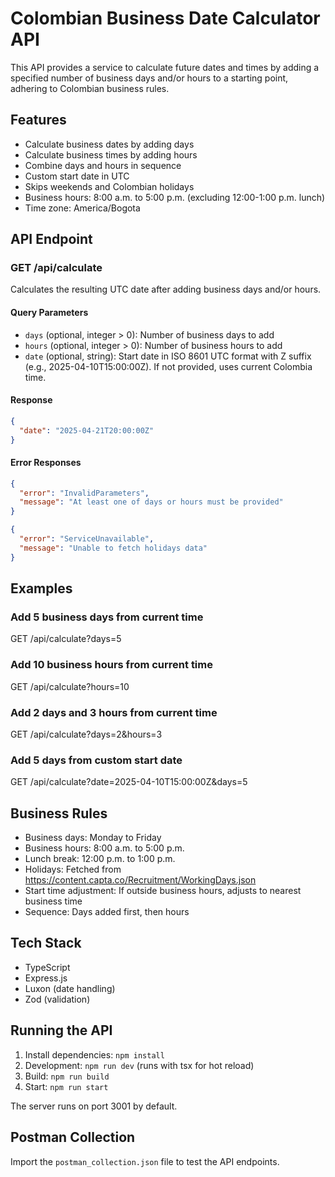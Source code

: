 # Colombian Business Date Calculator API

This API provides a service to calculate future dates and times by adding a specified number of business days and/or hours to a starting point, adhering to Colombian business rules.

## Features

- Calculate business dates by adding days
- Calculate business times by adding hours
- Combine days and hours in sequence
- Custom start date in UTC
- Skips weekends and Colombian holidays
- Business hours: 8:00 a.m. to 5:00 p.m. (excluding 12:00-1:00 p.m. lunch)
- Time zone: America/Bogota

## API Endpoint

### GET /api/calculate

Calculates the resulting UTC date after adding business days and/or hours.

#### Query Parameters

- `days` (optional, integer > 0): Number of business days to add
- `hours` (optional, integer > 0): Number of business hours to add
- `date` (optional, string): Start date in ISO 8601 UTC format with Z suffix (e.g., 2025-04-10T15:00:00Z). If not provided, uses current Colombia time.

#### Response

```json
{
  "date": "2025-04-21T20:00:00Z"
}
```

#### Error Responses

```json
{
  "error": "InvalidParameters",
  "message": "At least one of days or hours must be provided"
}
```

```json
{
  "error": "ServiceUnavailable",
  "message": "Unable to fetch holidays data"
}
```

## Examples

### Add 5 business days from current time

GET /api/calculate?days=5

### Add 10 business hours from current time

GET /api/calculate?hours=10

### Add 2 days and 3 hours from current time

GET /api/calculate?days=2&hours=3

### Add 5 days from custom start date

GET /api/calculate?date=2025-04-10T15:00:00Z&days=5

## Business Rules

- Business days: Monday to Friday
- Business hours: 8:00 a.m. to 5:00 p.m.
- Lunch break: 12:00 p.m. to 1:00 p.m.
- Holidays: Fetched from https://content.capta.co/Recruitment/WorkingDays.json
- Start time adjustment: If outside business hours, adjusts to nearest business time
- Sequence: Days added first, then hours

## Tech Stack

- TypeScript
- Express.js
- Luxon (date handling)
- Zod (validation)

## Running the API

1. Install dependencies: `npm install`
2. Development: `npm run dev` (runs with tsx for hot reload)
3. Build: `npm run build`
4. Start: `npm run start`

The server runs on port 3001 by default.

## Postman Collection

Import the `postman_collection.json` file to test the API endpoints.